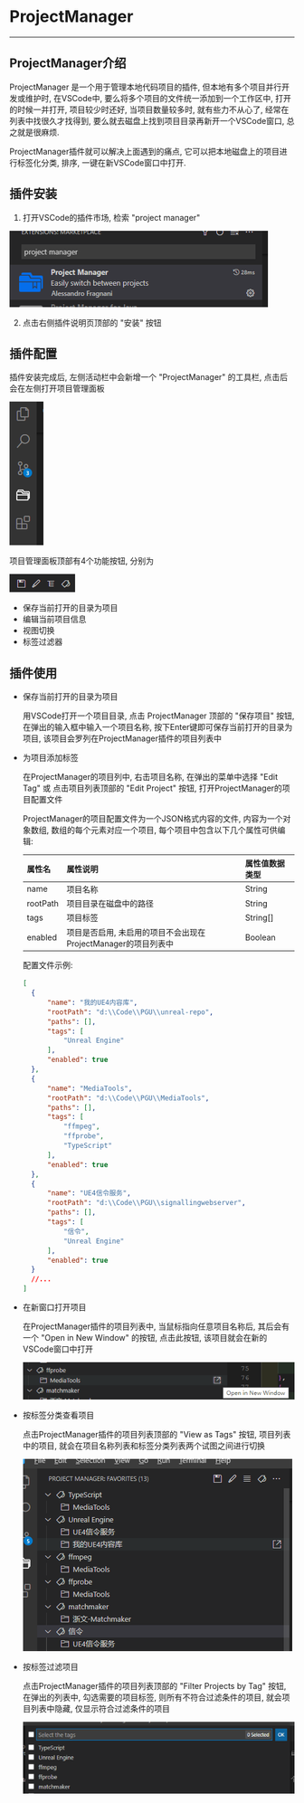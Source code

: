# ProjectManager

---

## ProjectManager介绍

ProjectManager 是一个用于管理本地代码项目的插件, 但本地有多个项目并行开发或维护时, 在VSCode中, 要么将多个项目的文件统一添加到一个工作区中, 打开的时候一并打开, 项目较少时还好, 当项目数量较多时, 就有些力不从心了, 经常在列表中找很久才找得到, 要么就去磁盘上找到项目目录再新开一个VSCode窗口, 总之就是很麻烦.

ProjectManager插件就可以解决上面遇到的痛点, 它可以把本地磁盘上的项目进行标签化分类, 排序, 一键在新VSCode窗口中打开.

## 插件安装

1. 打开VSCode的插件市场, 检索 "project manager"

  ![插件安装](../../images/ProjectManager_1.png)

2. 点击右侧插件说明页顶部的 "安装" 按钮

## 插件配置

插件安装完成后, 左侧活动栏中会新增一个 "ProjectManager" 的工具栏, 点击后会在左侧打开项目管理面板

![插件配置1](../../images/ProjectManager_3.png)

项目管理面板顶部有4个功能按钮, 分别为

![插件配置2](../../images/ProjectManager_2.png)

- 保存当前打开的目录为项目
- 编辑当前项目信息
- 视图切换
- 标签过滤器

## 插件使用

- 保存当前打开的目录为项目

  用VSCode打开一个项目目录, 点击 ProjectManager 顶部的 "保存项目" 按钮, 在弹出的输入框中输入一个项目名称, 按下Enter键即可保存当前打开的目录为项目, 该项目会罗列在ProjectManager插件的项目列表中

- 为项目添加标签

  在ProjectManager的项目列中, 右击项目名称, 在弹出的菜单中选择 "Edit Tag" 或 点击项目列表顶部的 "Edit Project" 按钮, 打开ProjectManager的项目配置文件

  ProjectManager的项目配置文件为一个JSON格式内容的文件, 内容为一个对象数组, 数组的每个元素对应一个项目, 每个项目中包含以下几个属性可供编辑:

  | 属性名   | 属性说明                                                       | 属性值数据类型 |
  | :------- | :------------------------------------------------------------- | :------------- |
  | name     | 项目名称                                                       | String         |
  | rootPath | 项目目录在磁盘中的路径                                         | String         |
  | tags     | 项目标签                                                       | String[]       |
  | enabled  | 项目是否启用, 未启用的项目不会出现在ProjectManager的项目列表中 | Boolean        |

  配置文件示例: 

  ```json
  [
	{
		"name": "我的UE4内容库",
		"rootPath": "d:\\Code\\PGU\\unreal-repo",
		"paths": [],
		"tags": [
			"Unreal Engine"
		],
		"enabled": true
	},
	{
		"name": "MediaTools",
		"rootPath": "d:\\Code\\PGU\\MediaTools",
		"paths": [],
		"tags": [
			"ffmpeg",
			"ffprobe",
			"TypeScript"
		],
		"enabled": true
	},
	{
		"name": "UE4信令服务",
		"rootPath": "d:\\Code\\PGU\\signallingwebserver",
		"paths": [],
		"tags": [
			"信令",
			"Unreal Engine"
		],
		"enabled": true
	}
    //...
  ]
  ```

- 在新窗口打开项目

  在ProjectManager插件的项目列表中, 当鼠标指向任意项目名称后, 其后会有一个 "Open in New Window" 的按钮, 点击此按钮, 该项目就会在新的VSCode窗口中打开

  ![在新窗口打开项目](../../images/ProjectManager_6.png)

- 按标签分类查看项目

  点击ProjectManager插件的项目列表顶部的 "View as Tags" 按钮, 项目列表中的项目, 就会在项目名称列表和标签分类列表两个试图之间进行切换

  ![按标签分类查看项目](../../images/ProjectManager_5.png)

- 按标签过滤项目

  点击ProjectManager插件的项目列表顶部的 "Filter Projects by Tag" 按钮, 在弹出的列表中, 勾选需要的项目标签, 则所有不符合过滤条件的项目, 就会项目列表中隐藏, 仅显示符合过滤条件的项目

  ![按标签过滤项目](../../images/ProjectManager_4.png)